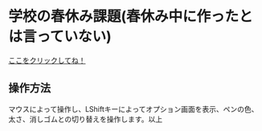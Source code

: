 <h1>学校の春休み課題(春休み中に作ったとは言っていない)</h1>
  <a href="https://kiji-haru.github.io/gakkounokadai/">ここをクリックしてね！</a>
  <h2>操作方法</h2>
マウスによって操作し、LShiftキーによってオプション画面を表示、ペンの色、太さ、消しゴムとの切り替えを操作します。以上
